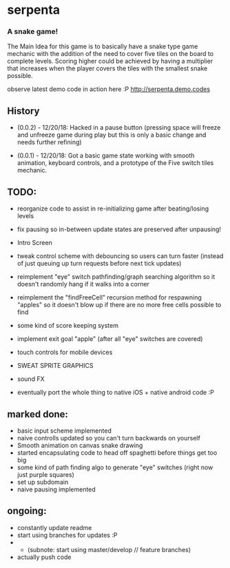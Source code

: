 # serpenta
### A snake game!
The Main Idea for this game is to basically have a snake type game mechanic with the addition of the need to cover five tiles on the board to complete levels. Scoring higher could be achieved by having a multiplier that increases when the player covers the tiles with the smallest snake possible. 

observe latest demo code in action here :P
http://serpenta.demo.codes

## History

- (0.0.2) - 12/20/18: Hacked in a pause button (pressing space will freeze and unfreeze game during play but this is only a basic change and needs further refining) 

- (0.0.1) - 12/20/18: Got a basic game state working with smooth animation, keyboard controls, and a prototype of the Five switch tiles mechanic. 


## TODO:

- reorganize code to assist in re-initializing game after beating/losing levels

- fix pausing so in-between update states are preserved after unpausing!

- Intro Screen

- tweak control scheme with debouncing so users can turn faster (instead of just queuing up turn requests before next tick updates)

- reimplement "eye" switch pathfinding/graph searching algorithm so it doesn't randomly hang if it walks into a corner

- reimplement the "findFreeCell" recursion method for respawning "apples" so it doesn't blow up if there are no more free cells possible to find

- some kind of score keeping system

- implement exit goal "apple" (after all "eye" switches are covered)

- touch controls for mobile devices

- SWEAT SPRITE GRAPHICS

- sound FX

- eventually port the whole thing to native iOS + native android code :P


## marked done:

- basic input scheme implemented
- naive controlls updated so you can't turn backwards on yourself
- Smooth animation on canvas snake drawing
- started encapsulating code to head off spaghetti before things get too big
- some kind of path finding algo to generate "eye" switches (right now just purple squares)
- set up subdomain
- naive pausing implemented


## ongoing:

- constantly update readme
- start using branches for updates :P
- - (subnote: start using master/develop // feature branches)
- actually push code